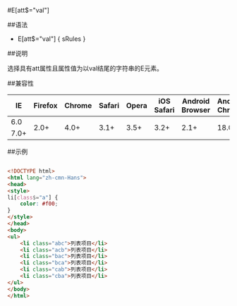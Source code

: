 #E[att$=&quot;val&quot;]

##语法

- E[att$=&quot;val&quot;] { sRules }


##说明

选择具有att属性且属性值为以val结尾的字符串的E元素。



##兼容性


<table class="compatible">
<thead>
	<tr>
		<th>IE</th>
		<th>Firefox</th>
		<th>Chrome</th>
		<th>Safari</th>
		<th>Opera</th>
		<th>iOS Safari</th>
		<th>Android Browser</th>
		<th>Android Chrome</th>
	</tr>
</thead>
<tbody>
	<tr>
		<td class="unsupport">6.0</td>
		<td class="support" rowspan="2">2.0+</td>
		<td class="support" rowspan="2">4.0+</td>
		<td class="support" rowspan="2">3.1+</td>
		<td class="support" rowspan="2">3.5+</td>
		<td class="support" rowspan="2">3.2+</td>
		<td class="support" rowspan="2">2.1+</td>
		<td class="support" rowspan="2">18.0+</td>
	</tr>
	<tr>
		<td class="support">7.0+</td>
	</tr>
</tbody>
</table>




##示例

```html

<!DOCTYPE html>
<html lang="zh-cmn-Hans">
<head>
<style>
li[class$="a"] {
	color: #f00;
}
</style>
</head>
<body>
<ul>
	<li class="abc">列表项目</li>
	<li class="acb">列表项目</li>
	<li class="bac">列表项目</li>
	<li class="bca">列表项目</li>
	<li class="cab">列表项目</li>
	<li class="cba">列表项目</li>
</ul>
</body>
</html>

```
